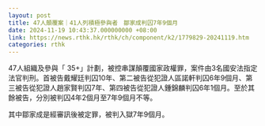 ```yaml
---
layout: post
title: 47人顛覆案｜41人列積極參與者　鄒家成判囚7年9個月
date: 2024-11-19 10:43:37.000000000 +08:00
link: https://news.rthk.hk/rthk/ch/component/k2/1779829-20241119.htm
categories: rthk
---
```


47人組織及參與「 35+」計劃，被控串謀顛覆國家政權罪，案件由3名國安法指定法官判刑。首被告戴耀廷判囚10年、第二被告從犯證人區諾軒判囚6年9個月、第三被告從犯證人趙家賢判囚7年、第四被告從犯證人鍾錦麟判囚6年1個月。至於其餘被告，分別被判囚4年2個月至7年9個月不等。

其中鄒家成是經審訊後被定罪，被判入獄7年9個月。
